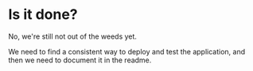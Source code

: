 # Is it done?

No, we're still not out of the weeds yet.

We need to find a consistent way to deploy and test the application, and then we need to document it in the readme.